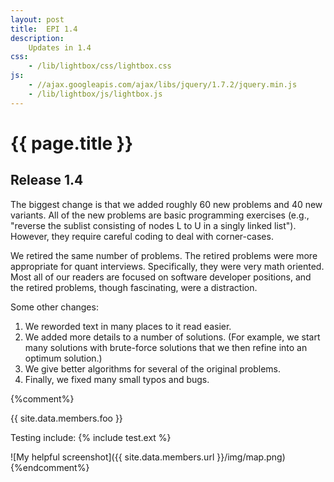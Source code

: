 ```yaml
---
layout: post
title:  EPI 1.4
description:
    Updates in 1.4
css:
    - /lib/lightbox/css/lightbox.css
js:
    - //ajax.googleapis.com/ajax/libs/jquery/1.7.2/jquery.min.js
    - /lib/lightbox/js/lightbox.js
---
```


{{ page.title }}
================

<h2>Release 1.4</h2>

The biggest change is that we added roughly 60 new problems and 40 new variants.
All of the new problems
are basic programming exercises (e.g., "reverse the sublist consisting of nodes L to U in a singly linked list"). However,
they require careful coding to deal with corner-cases.
<p>
We retired the same number of problems.
The retired problems were more appropriate for quant interviews. Specifically, they were
very math oriented. Most all of our readers are focused on software developer positions, and the retired problems, though
fascinating, were a distraction.
<p>
Some other changes: 
<ol>
<li>We reworded text in many places to it read easier.
<li>We added more details to a number of solutions. (For example, we start many solutions with brute-force solutions that we then refine into an optimum solution.)
<li>We give better algorithms for several of the original problems.
<li>Finally, we fixed many small typos and bugs. 
</ol>


{%comment%}

{{ site.data.members.foo }}

Testing include: {% include test.ext %}

![My helpful screenshot]({{ site.data.members.url }}/img/map.png)
{%endcomment%}
